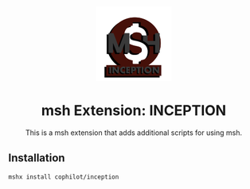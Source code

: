 <div align="center">
  <br />
  <img src="assets/logo.png" alt="mshLogo" width="30%"/>
  <h1>msh Extension: INCEPTION</h1>
  <p>
    This is a msh extension that adds additional scripts for using msh.
  </p>
</div>

## Installation

```bash
mshx install cophilot/inception
```
